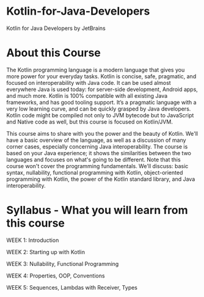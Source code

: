 # Kotlin-for-Java-Developers

Kotlin for Java Developers by JetBrains


# About this Course

The Kotlin programming language is a modern language that gives you more power for your everyday tasks. Kotlin is concise, safe, pragmatic, and focused on interoperability with Java code. It can be used almost everywhere Java is used today: for server-side development, Android apps, and much more. Kotlin is 100% compatible with all existing Java frameworks, and has good tooling support. It’s a pragmatic language with a very low learning curve, and can be quickly grasped by Java developers. Kotlin code might be compiled not only to JVM bytecode but to JavaScript and Native code as well, but this course is focused on Kotlin/JVM.

This course aims to share with you the power and the beauty of Kotlin. We'll have a basic overview of the language, as well as a discussion of many corner cases, especially concerning Java interoperability. The course is based on your Java experience; it shows the similarities between the two languages and focuses on what's going to be different. 
Note that this course won't cover the programming fundamentals. We'll discuss: basic syntax, nullability, functional programming with Kotlin, object-oriented programming with Kotlin, the power of the Kotlin standard library, and Java interoperability.


# Syllabus - What you will learn from this course

WEEK 1: Introduction

WEEK 2: Starting up with Kotlin

WEEK 3: Nullability, Functional Programming

WEEK 4: Properties, OOP, Conventions

WEEK 5: Sequences, Lambdas with Receiver, Types
